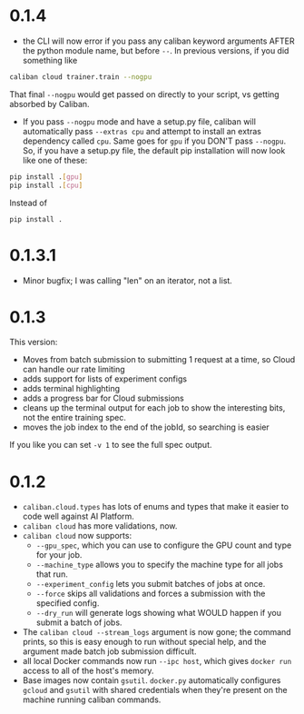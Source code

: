# 0.1.4

- the CLI will now error if you pass any caliban keyword arguments AFTER the
  python module name, but before `--`. In previous versions, if you did something like

```bash
caliban cloud trainer.train --nogpu
```

  That final `--nogpu` would get passed on directly to your script, vs getting
  absorbed by Caliban.

- If you pass `--nogpu` mode and have a setup.py file, caliban will
  automatically pass `--extras cpu` and attempt to install an extras dependency
  called `cpu`. Same goes for `gpu` if you DON'T pass `--nogpu`. So, if you have
  a setup.py file, the default pip installation will now look like one of these:

```bash
pip install .[gpu]
pip install .[cpu]
```

Instead of

```
pip install .
```

# 0.1.3.1

- Minor bugfix; I was calling "len" on an iterator, not a list.

# 0.1.3

This version:

- Moves from batch submission to submitting 1 request at a time, so Cloud can handle our rate limiting
- adds support for lists of experiment configs
- adds terminal highlighting
- adds a progress bar for Cloud submissions
- cleans up the terminal output for each job to show the interesting bits, not the entire training spec.
- moves the job index to the end of the jobId, so searching is easier

If you like you can set `-v 1` to see the full spec output.

# 0.1.2

- `caliban.cloud.types` has lots of enums and types that make it easier to code
  well against AI Platform.
- `caliban cloud` has more validations, now.
- `caliban cloud` now supports:
  - `--gpu_spec`, which you can use to configure the GPU count and type for your
    job.
  - `--machine_type` allows you to specify the machine type for all jobs that
    run.
  - `--experiment_config` lets you submit batches of jobs at once.
  - `--force` skips all validations and forces a submission with the specified
    config.
  - `--dry_run` will generate logs showing what WOULD happen if you submit a
    batch of jobs.
- The `caliban cloud --stream_logs` argument is now gone; the command prints,
  so this is easy enough to run without special help, and the argument made
  batch job submission difficult.
- all local Docker commands now run `--ipc host`, which gives `docker run`
  access to all of the host's memory.
- Base images now contain `gsutil`. `docker.py` automatically configures
  `gcloud` and `gsutil` with shared credentials when they're present on the
  machine running caliban commands.
